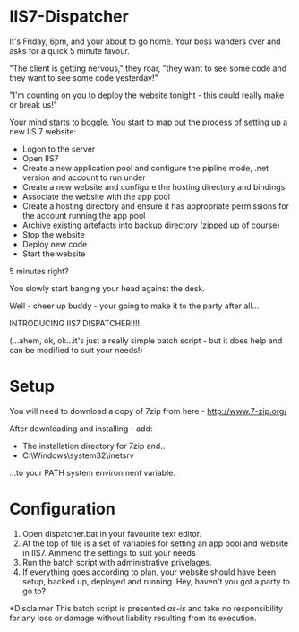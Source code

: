 IIS7-Dispatcher
===============

It's Friday, 6pm, and your about to go home. Your boss wanders over and asks for a quick 5 minute favour.

"The client is getting nervous," they roar, "they want to see some code and they want to see some code yesterday!"

"I'm counting on you to deploy the website tonight - this could really make or break us!"

Your mind starts to boggle. You start to map out the process of setting up a new IIS 7 website:
  - Logon to the server
  - Open IIS7
  - Create a new application pool and configure the pipline mode, .net version and account to run under
  - Create a new website and configure the hosting directory and bindings
  - Associate the website with the app pool
  - Create a hosting directory and ensure it has appropriate permissions for the account running the app pool
  - Archive existing artefacts into backup directory (zipped up of course)
  - Stop the website
  - Deploy new code
  - Start the website

5 minutes right?

You slowly start banging your head against the desk.

Well - cheer up buddy - your going to make it to the party after all...

INTRODUCING IIS7 DISPATCHER!!!!

(...ahem, ok, ok...it's just a really simple batch script - but it does help and can be modified to suit your needs!)


Setup
=====
You will need to download a copy of 7zip from here - http://www.7-zip.org/

After downloading and installing - add:
  - The installation directory for 7zip and..
  - C:\Windows\system32\inetsrv

...to your PATH system environment variable.


Configuration
=============
1. Open dispatcher.bat in your favourite text editor.
2. At the top of file is a set of variables for setting an app pool and website in IIS7. Ammend the settings to suit your needs
3. Run the batch script with administrative privelages.
4. If everything goes according to plan, your website should have been setup, backed up, deployed and running. Hey, haven't you got a party to go to?

*Disclaimer
This batch script is presented *as-is* and take no responsibility for any loss or damage without liability resulting from its execution.

